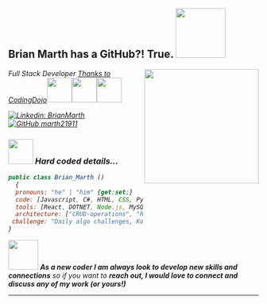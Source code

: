 <h2> Brian Marth has a GitHub?! True. <img src="https://media1.giphy.com/media/ejyRYttU1toqHjNZOA/giphy.gif?cid=ecf05e47eezv6q631n2vnurf5yli5ajx3uckkdweh6opxabh&rid=giphy.gif&ct=s" width="100"></h2>
<img align='right' src="https://media2.giphy.com/media/bkGm2NAgRmDrwMU8Im/giphy.gif?cid=ecf05e47c8z2bxaapvza2xveh4c5g948p495fdt42dr324aa&rid=giphy.gif&ct=s" width="230">
<p><em>Full Stack Developer <a href="https://www.codingdojo.com/">Thanks to CodingDojo</a><img src="https://media4.giphy.com/media/eNAsjO55tPbgaor7ma/giphy.gif?cid=ecf05e47a8xmwzlpmqb4rwfri0ibfbfbcw7d1y3tfxckhnjo&rid=giphy.gif&ct=s" width="50" height="50"><img src="https://media2.giphy.com/media/KAq5w47R9rmTuvWOWa/giphy.gif?cid=ecf05e47b793ngld9ito9fb84gbd7a64g981r883633apjvs&rid=giphy.gif&ct=g" width="50" height="50"><img src="https://cdn.shopify.com/s/files/1/1390/4967/products/mockup-5e6afade_1024x1024.png" width="50" height="50"></p>

[![Linkedin: BrianMarth](https://img.shields.io/badge/-bmmarth-blue?style=flat-square&logo=Linkedin&logoColor=white&link=https://www.linkedin.com/in/bmmarth/)](https://www.linkedin.com/in/bmmarth/)
[![GitHub marth21911](https://img.shields.io/github/followers/marth21911?label=follow&style=social)](https://github.com/marth21911)


### <img src="https://media4.giphy.com/media/lU9kwCfvT9eOhMJMb9/giphy.gif?cid=ecf05e47kla8aikjan6p4wuza5tr84gc5jb6u4it2dkzarvw&rid=giphy.gif&ct=s" width="50"> Hard coded details...  

```javascript
public class Brian_Marth ()
  {
  pronouns: "he" | "him" {get;set;}
  code: [Javascript, C#, HTML, CSS, Python] {get;set;}
  tools: [React, DOTNET, Node.js, MySQL, MongoDB, Blazor, EntityCoreFramework, Flask, Camelot/Excalibur, Kotlin] {get;set;}
  architecture: ["CRUD-operations", "Reactive design", "database design", "class design"] {get;set;}
 challenge: "Daily algo challenges, Kotlin,  and defeating the evil Insurance Companies!"
}
```

<img src="https://media3.giphy.com/media/GbxZdp9V9TojWhTFeK/giphy.gif?cid=ecf05e4706mljytu0ha5k55bdg6gievupg81wv7d6xjykfae&rid=giphy.gif&ct=s" width="60"> <em><b>As a new coder I am always look to develop new skills and connections</b> so if you want to <b> reach out, I would love to connect and discuss any of my work (or yours!)</b></em>

---
